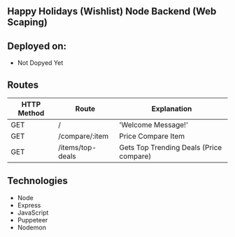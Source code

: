 ## Happy Holidays (Wishlist) Node Backend (Web Scaping)

## Deployed on:

- Not Dopyed Yet

## Routes

| HTTP Method | Route                 | Explanation                                              |
| ----------- | --------------------- | -------------------------------------------------------- |
| GET         | /                     | 'Welcome Message!'                                       |
| GET         | /compare/:item        | Price Compare Item                                       |
| GET         | /items/top-deals      | Gets Top Trending Deals (Price compare)                  |


## Technologies

- Node
- Express
- JavaScript
- Puppeteer
- Nodemon

